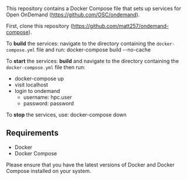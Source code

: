 

This repository contains a Docker Compose file that sets up services for Open OnDemand (https://github.com/OSC/ondemand).



First, clone this repository (https://github.com/matt257/ondemand-compose).

To **build** the services: 
navigate to the directory containing the `docker-compose.yml` file and run:
docker-compose build --no-cache

To **start** the services: 
**build** and navigate to the directory containing the `docker-compose.yml` file then run:
- docker-compose up
- visit localhost
- login to ondemand
  - username: hpc.user
  - password: password


To **stop** the services, 
use:
docker-compose down


## Requirements

- Docker
- Docker Compose

Please ensure that you have the latest versions of Docker and Docker Compose installed on your system.

